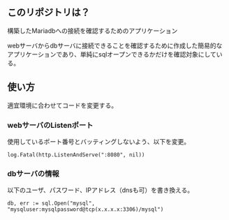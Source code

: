 ## このリポジトリは？

構築したMariadbへの接続を確認するためのアプリケーション

webサーバからdbサーバに接続できることを確認するために作成した簡易的なアプリケーションであり、単純にsqlオープンできるかだけを確認対象にしている。

## 使い方

適宜環境に合わせてコードを変更する。

### webサーバのListenポート

使用しているポート番号とバッティングしないよう、以下を変更。

```golang
log.Fatal(http.ListenAndServe(":8080", nil))
```

### dbサーバの情報

以下のユーザ、パスワード、IPアドレス（dnsも可）を書き換える。

```golang
db, err := sql.Open("mysql", "mysqluser:mysqlpassword@tcp(x.x.x.x:3306)/mysql")
```